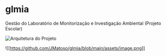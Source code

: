 # glmia
Gestão do Laboratório de Monitorização e Investigação Ambiental (Projeto Escolar)

<img scr="https://github.com/JMatoso/glmia/blob/main/assets/image.png" alt="Arquitetura do Projeto" />

![[https://github.com/JMatoso/glmia/blob/main/assets/image.png]]